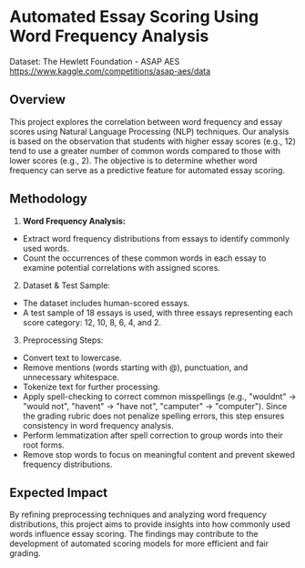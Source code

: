 # Automated Essay Scoring Using Word Frequency Analysis
Dataset: The Hewlett Foundation - ASAP AES https://www.kaggle.com/competitions/asap-aes/data

## Overview
This project explores the correlation between word frequency and essay scores using Natural Language Processing (NLP) techniques. Our analysis is based on the observation that students with higher essay scores (e.g., 12) tend to use a greater number of common words compared to those with lower scores (e.g., 2). The objective is to determine whether word frequency can serve as a predictive feature for automated essay scoring.

## Methodology
1. **Word Frequency Analysis:**

- Extract word frequency distributions from essays to identify commonly used words.
- Count the occurrences of these common words in each essay to examine potential correlations with assigned scores.

2. Dataset & Test Sample:
- The dataset includes human-scored essays.
- A test sample of 18 essays is used, with three essays representing each score category: 12, 10, 8, 6, 4, and 2.

3. Preprocessing Steps:
- Convert text to lowercase.
- Remove mentions (words starting with @), punctuation, and unnecessary whitespace.
- Tokenize text for further processing.
- Apply spell-checking to correct common misspellings (e.g., "wouldnt" → "would not", "havent" → "have not", "camputer" → "computer"). Since the grading rubric does not penalize spelling errors, this step ensures consistency in word frequency analysis.
- Perform lemmatization after spell correction to group words into their root forms.
- Remove stop words to focus on meaningful content and prevent skewed frequency distributions.
## Expected Impact
By refining preprocessing techniques and analyzing word frequency distributions, this project aims to provide insights into how commonly used words influence essay scoring. The findings may contribute to the development of automated scoring models for more efficient and fair grading.
